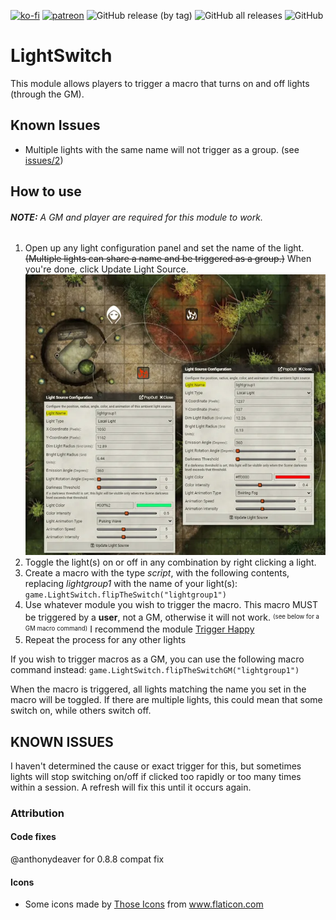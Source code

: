 
[![ko-fi](https://img.shields.io/badge/-buy%20me%20a%20coffee-%23FF5E5B?style=plastic)](https://ko-fi.com/slate) [![patreon](https://img.shields.io/badge/-support%20me%20on%20patreon-%235C5C5C?style=plastic)](https://patreon.com/slatesfoundrystuff) ![GitHub release (by tag)](https://img.shields.io/github/downloads/zarmstrong/fvtt-lightswitch/LightSwitch-1.2.2/total?style=plastic) ![GitHub all releases](https://img.shields.io/github/downloads/zarmstrong/fvtt-lightswitch/total?style=plastic) ![GitHub](https://img.shields.io/github/license/zarmstrong/fvtt-lightswitch?style=plastic)

# LightSwitch
This module allows players to trigger a macro that turns on and off lights (through the GM).

## Known Issues

 - Multiple lights with the same name will not trigger as a group.  (see [issues/2](https://github.com/zarmstrong/fvtt-lightswitch/issues/2))

## How to use
###### **NOTE:**  A GM and player are required for this module to work.

 1. Open up any light configuration panel and set the name of the light. ~~(Multiple lights can share a name and be triggered as a group.)~~ When you're done, click Update Light Source.
![Screenshot 1](image/screen1.webp)
 2. Toggle the light(s) on or off in any combination by right clicking a light.
 3. Create a macro with the type *script*, with the following contents, replacing *lightgroup1* with the name of your light(s): `game.LightSwitch.flipTheSwitch("lightgroup1")` 
 4. Use whatever module you wish to trigger the macro. This macro MUST be triggered by a **user**, not a GM, otherwise it will not work. <sup><sub>(see below for a GM macro command)</sub></sup>  I recommend the module [Trigger Happy](https://foundryvtt.com/packages/trigger-happy/)
 5. Repeat the process for any other lights


If you wish to trigger macros as a GM, you can use the following macro command instead: `game.LightSwitch.flipTheSwitchGM("lightgroup1")`

When the macro is triggered, all lights matching the name you set in the macro will be toggled. If there are multiple lights, this could mean that some switch on, while others switch off.

## KNOWN ISSUES

I haven't determined the cause or exact trigger for this, but sometimes lights will stop switching on/off if clicked too rapidly or too many times within a session. A refresh will fix this until it occurs again.

### Attribution

#### Code fixes
@anthonydeaver for 0.8.8 compat fix

#### Icons
* Some icons made by <a href="https://www.flaticon.com/authors/those-icons" title="Those Icons">Those Icons</a> from <a href="https://www.flaticon.com/" title="Flaticon">www.flaticon.com</a>
